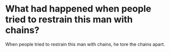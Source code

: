 # What had happened when people tried to restrain this man with chains?

When people tried to restrain this man with chains, he tore the chains apart.
